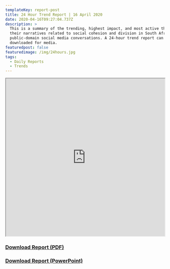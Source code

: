 ```yaml
---
templateKey: report-post
title: 24 Hour Trend Report | 16 April 2020
date: 2020-04-16T09:27:04.737Z
description: >
  This is a summary of the trending, highest impact, and most active themes and
  their narratives related to social cohesion and division in South African
  public-domain social media conversations. A 24-hour trend report can be
  downloaded for media.
featuredpost: false
featuredimage: /img/24hours.jpg
tags:
  - Daily Reports
  - Trends
---
```

<iframe src="https://drive.google.com/file/d/1zdXSTd6AK3mRFEympLKg_h5l5Pbz6aUE/preview" width="100%" height="500"></iframe>
<br> <a href="https://drive.google.com/u/0/uc?id=1zdXSTd6AK3mRFEympLKg_h5l5Pbz6aUE&export=download" target="blank"><h3><strong>Download Report (PDF)</h3></strong></a><a href="https://docs.google.com/presentation/d/1YTb1yWX4cX9RHgu7jnUfOt8PZxzJYJA5n-vq-Yltz9w/edit?usp=sharing" target="blank"><h3><strong>Download Report (PowerPoint)</h3></strong></a>